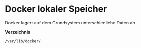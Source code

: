 # Docker lokaler Speicher

Docker lagert auf dem Grundsystem unterschiedliche Daten ab.

**Verzeichnis**
```
/var/lib/docker/
```
